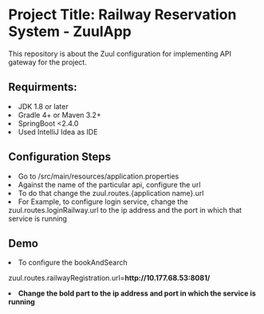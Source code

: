 # Project Title: Railway Reservation System - ZuulApp
This repository is about the Zuul configuration for implementing API gateway for the project.

<h2>Requirments: </h2>
<li>JDK 1.8 or later</li>
<li>Gradle 4+ or Maven 3.2+</li>
<li>SpringBoot <2.4.0</li>
<li>Used IntelliJ Idea as IDE</li>

<h2>Configuration Steps</h2>
<li>Go to /src/main/resources/application.properties</li>
<li>Against the name of the particular api, configure the url</li>
<li>To do that change the zuul.routes.{application name}.url</li>
<li>For Example, to configure login service, change the zuul.routes.loginRailway.url to the ip address and the port in which that service is running</li>

<h2>Demo</h2>
<li>To configure the bookAndSearch</li>
<p>zuul.routes.railwayRegistration.url=<b>http://10.177.68.53:8081/<b><p>
<li>Change the bold part to the ip address and port in which the service is running</li>
